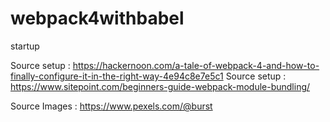 # webpack4withbabel
startup

Source setup : https://hackernoon.com/a-tale-of-webpack-4-and-how-to-finally-configure-it-in-the-right-way-4e94c8e7e5c1
Source setup : https://www.sitepoint.com/beginners-guide-webpack-module-bundling/


Source Images : https://www.pexels.com/@burst